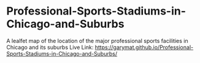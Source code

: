 # Professional-Sports-Stadiums-in-Chicago-and-Suburbs
A lealfet map of the location of the major professional sports facilities in Chicago and its suburbs
Live Link: https://garymat.github.io/Professional-Sports-Stadiums-in-Chicago-and-Suburbs/
